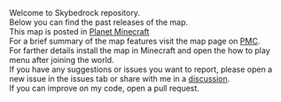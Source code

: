 Welcome to Skybedrock repository.<br/>
Below you can find the past releases of the map.<br>
This map is posted in <a href="https://www.planetminecraft.com/project/skybedrock-1-0-3/">Planet Minecraft</a> <br>
For a brief summary of the map features visit the map page on <a href="https://www.planetminecraft.com/project/skybedrock-1-0-3/">PMC</a>.<br>
For farther details install the map in Minecraft and open the how to play menu after joining the world.<br>
If you have any suggestions or issues you want to report, please open a new issue in the issues tab or share with me in a <a href="https://github.com/Yasser444o/Skybedrock/discussions/1#discussion-6206144">discussion</a>.<br>
If you can improve on my code, open a pull request.<br>
